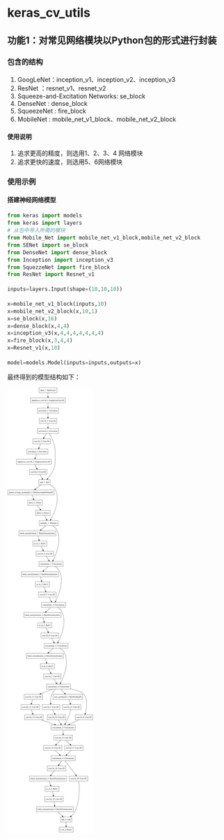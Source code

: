 # keras_cv_utils

## 功能1：对常见网络模块以Python包的形式进行封装

### 包含的结构
#### #####
1. GoogLeNet：inception_v1、inception_v2、inception_v3
1. ResNet ：resnet_v1、resnet_v2
1. Squeeze-and-Excitation Networks: se_block
1. DenseNet : dense_block
1. SqueezeNet : fire_block
1. MobileNet : mobile_net_v1_block、mobile_net_v2_block

#### 使用说明

1. 追求更高的精度，则选用1、2、3、4 网络模块
1. 追求更快的速度，则选用5、6网络模块

### 使用示例

#### 搭建神经网络模型

```python
from keras import models
from keras import layers
# 从包中导入所需的模块
from Mobile_Net import mobile_net_v1_block,mobile_net_v2_block
from SENet import se_block
from DenseNet import dense_block
from Inception import inception_v3
from SquezzeNet import fire_block
from ResNet import Resnet_v1

inputs=layers.Input(shape=(10,10,10))

x=mobile_net_v1_block(inputs,10)
x=mobile_net_v2_block(x,10,1)
x=se_block(x,16)
x=dense_block(x,4,4)
x=inception_v3(x,4,4,4,4,4,4,4)
x=fire_block(x,3,4,4)
x=Resnet_v1(x,10)

model=models.Model(inputs=inputs,outputs=x)
```

最终得到的模型结构如下：

![](https://github.com/fennuDetudou/keras_cv_utils/blob/master/model.png?raw=true)

